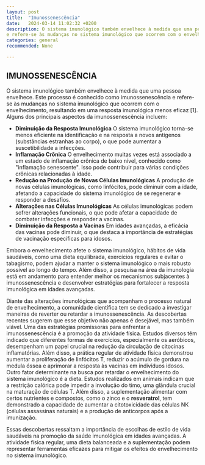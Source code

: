 ```yaml
---
layout: post
title:  "Imunossenescência"
date:   2024-03-14 11:02:32 +0200
description: O sistema imunológico também envelhece à medida que uma pessoa envelhece. Este processo é conhecido como imunossenescência
e refere-se às mudanças no sistema imunológico que ocorrem com o envelhecimento, resultando em uma resposta imunológica menos eficaz.
categories: general
recommended: None

---
```


## IMUNOSSENESCÊNCIA

O sistema imunológico também envelhece à medida que uma pessoa envelhece. Este processo é conhecido como imunossenescência 
e refere-se às mudanças no sistema imunológico que ocorrem com o envelhecimento, resultando em uma resposta imunológica 
menos eficaz [1]. 
Alguns dos principais aspectos da imunossenescência incluem:

- **Diminuição da Resposta Imunológica** O sistema imunológico torna-se menos eficiente na identificação e na resposta a
  novos antígenos (substâncias estranhas ao corpo), o que pode aumentar a suscetibilidade a infecções.
- **Inflamação Crônica** O envelhecimento muitas vezes está associado a um estado de inflamação crônica de baixo nível, conhecido
  como "inflamação senescente". Isso pode contribuir para várias condições crônicas relacionadas à idade.
- **Redução na Produção de Novas Células Imunológicas** A produção de novas células imunológicas, como linfócitos, pode diminuir
  com a idade, afetando a capacidade do sistema imunológico de se regenerar e responder a desafios.
- **Alterações nas Células Imunológicas** As células imunológicas podem sofrer alterações funcionais, o que pode afetar a capacidade
  de combater infecções e responder a vacinas.
- **Diminuição da Resposta a Vacinas** Em idades avançadas, a eficácia das vacinas pode diminuir, o que destaca a importância de
  estratégias de vacinação específicas para idosos.

Embora o envelhecimento afete o sistema imunológico, hábitos de vida saudáveis, como uma dieta equilibrada, exercícios regulares 
e evitar o tabagismo, podem ajudar a manter o sistema imunológico o mais robusto possível ao longo do tempo. Além disso, 
a pesquisa na área da imunologia está em andamento para entender melhor os mecanismos subjacentes à imunossenescência e 
desenvolver estratégias para fortalecer a resposta imunológica em idades avançadas.

Diante das alterações imunológicas que acompanham o processo natural de envelhecimento, a comunidade científica tem se 
dedicado a investigar maneiras de reverter ou retardar a imunossenescência. As descobertas recentes sugerem que esse objetivo não 
apenas é desejável, mas também viável.
Uma das estratégias promissoras para enfrentar a imunossenescência é a promoção da atividade física. Estudos diversos têm indicado 
que diferentes formas de exercícios, especialmente os aeróbicos, desempenham um papel crucial na redução da circulação de citocinas 
inflamatórias. Além disso, a prática regular de atividade física demonstrou aumentar a proliferação de linfócitos T, reduzir o acúmulo 
de gordura na medula óssea e aprimorar a resposta às vacinas em indivíduos idosos.
Outro fator determinante na busca por retardar o envelhecimento do sistema imunológico é a dieta. Estudos realizados em animais 
indicam que a restrição calórica pode impedir a involução do timo, uma glândula crucial na maturação de células T. Além disso, a 
suplementação alimentar com certos nutrientes e compostos, como o zinco e o **resveratrol**, tem demonstrado a capacidade de aumentar 
a citotoxicidade das células NK (células assassinas naturais) e a produção de anticorpos após a imunização.

Essas descobertas ressaltam a importância de escolhas de estilo de vida saudáveis na promoção da saúde imunológica em idades avançadas. 
A atividade física regular, uma dieta balanceada e a suplementação podem representar ferramentas eficazes para mitigar os efeitos 
do envelhecimento no sistema imunológico. 

